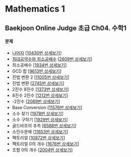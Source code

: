 Mathematics 1
==============

Baekjoon Online Judge 초급 Ch04. 수학1
------------------------------------

#### 문제

* [나머지](./나머지) [[10430번 상세보기](https://www.acmicpc.net/problem/10430)]
* [최대공약수와 최소공배수](./최대공약수와_최소공배수) [[2609번 상세보기](https://www.acmicpc.net/problem/2609)]
* 최소공배수 [[1934번 상세보기](https://www.acmicpc.net/problem/1934)]
* GCD 합 [[9613번 상세보기](https://www.acmicpc.net/problem/9613)]
* 진법 변환 2 [[11005번 상세보기](https://www.acmicpc.net/problem/11005)]
* 진법 변환 [[2745번 상세보기](https://www.acmicpc.net/problem/2745)]
* 2진수 8진수 [[1373번 상세보기](https://www.acmicpc.net/problem/1373)]
* 8진수 2진수 [[1212번 상세보기](https://www.acmicpc.net/problem/1212)]
* -2진수 [[2089번 상세보기](https://www.acmicpc.net/problem/2089)]
* Base Conversion [[11576번 상세보기](https://www.acmicpc.net/problem/11576)]
* 소수 찾기 [[1978번 상세보기](https://www.acmicpc.net/problem/1978)]
* 소수 구하기 [[1929번 상세보기](https://www.acmicpc.net/problem/1929)]
* 골드바흐의 추측 [[6588번 상세보기](https://www.acmicpc.net/problem/6588)]
* 소인수분해 [[11653번 상세보기](https://www.acmicpc.net/problem/11653)]
* 팩토리얼 [[10872번 상세보기](https://www.acmicpc.net/problem/10872)]
* 팩토리얼 0의 개수 [[1676번 상세보기](https://www.acmicpc.net/problem/1676)]
* 조합 0의 개수 [[2004번 상세보기](https://www.acmicpc.net/problem/2004)]